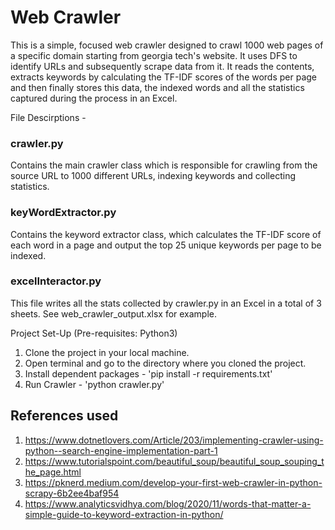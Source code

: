 # Web Crawler

This is a simple, focused web crawler designed to crawl 1000 web pages of a specific domain starting from georgia tech's website. It uses DFS to identify URLs and subsequently scrape data from it. It reads the contents, extracts keywords by calculating the TF-IDF scores of the words per page and then finally stores this data, the indexed words and all the statistics captured during the process in an Excel.

File Descirptions - 
### crawler.py
Contains the main crawler class which is responsible for crawling from the source URL to 1000 different URLs, indexing keywords and collecting statistics.

### keyWordExtractor.py
Contains the keyword extractor class, which calculates the TF-IDF score of each word in a page and output the top 25 unique keywords per page to be indexed.

### excelInteractor.py
This file writes all the stats collected by crawler.py in an Excel in a total of 3 sheets. See web_crawler_output.xlsx for example.

Project Set-Up
(Pre-requisites: Python3)
1. Clone the project in your local machine.
2. Open terminal and go to the directory where you cloned the project.
3. Install dependent packages - 'pip install -r requirements.txt'
4. Run Crawler - 'python crawler.py'

## References used
1. https://www.dotnetlovers.com/Article/203/implementing-crawler-using-python--search-engine-implementation-part-1
2. https://www.tutorialspoint.com/beautiful_soup/beautiful_soup_souping_the_page.html
3. https://pknerd.medium.com/develop-your-first-web-crawler-in-python-scrapy-6b2ee4baf954
4. https://www.analyticsvidhya.com/blog/2020/11/words-that-matter-a-simple-guide-to-keyword-extraction-in-python/


